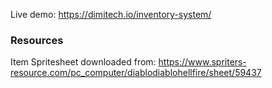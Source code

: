 Live demo: https://dimitech.io/inventory-system/

### Resources

Item Spritesheet downloaded from: https://www.spriters-resource.com/pc_computer/diablodiablohellfire/sheet/59437
